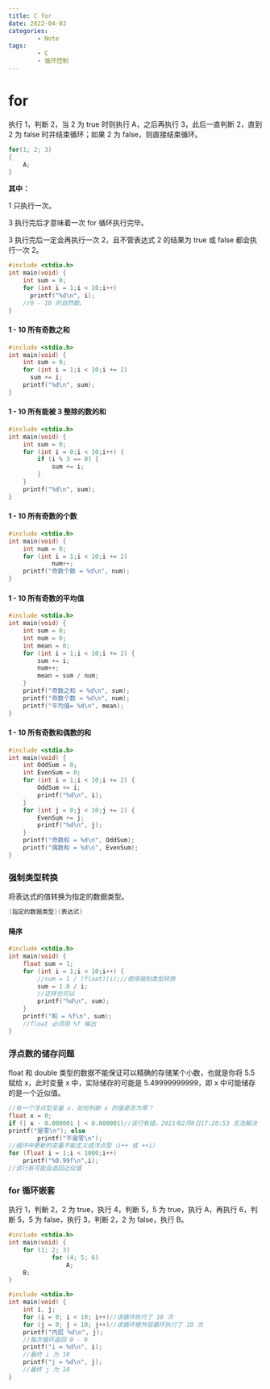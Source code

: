 ```yaml
---
title: C for
date: 2022-04-03
categories:
        - Note
tags:
        - C
        - 循环控制
---
```


# for

执行 1，判断 2，当 2 为 true 时则执行 A，之后再执行 3，此后一直判断 2，直到 2 为 false 时并结束循环；如果 2 为 false，则直接结束循环。

```c
for(1; 2; 3)
{
    A;
}
```

**其中：**

1 只执行一次。

3 执行完后才意味着一次 for 循环执行完毕。

3 执行完后一定会再执行一次 2，且不管表达式 2 的结果为 true 或 false 都会执行一次 2。

```c
#include <stdio.h>
int main(void) {
	int sum = 0;
	for (int i = 1;i < 10;i++)
	  printf("%d\n", i);
	//0 - 10 的自然数。
}
```

#### 1 - 10 所有奇数之和

```c
#include <stdio.h>
int main(void) {
	int sum = 0;
	for (int i = 1;i < 10;i += 2)
	  sum += i;
	printf("%d\n", sum);
}
```

#### 1 - 10 所有能被 3 整除的数的和

```c
#include <stdio.h>
int main(void) {
	int sum = 0;
	for (int i = 0;i < 10;i++) {
		if (i % 3 == 0) {
			sum += i;
		}
	}
	printf("%d\n", sum);
}
```

#### 1 - 10 所有奇数的个数

```c
#include <stdio.h>
int main(void) {
	int num = 0;
	for (int i = 1;i < 10;i += 2)
	        num++;
	printf("奇数个数 = %d\n", num);
}
```

#### 1 - 10 所有奇数的平均值

```c
#include <stdio.h>
int main(void) {
	int sum = 0;
	int num = 0;
	int mean = 0;
	for (int i = 1;i < 10;i += 2) {
		sum += i;
		num++;
		mean = sum / num;
	}
	printf("奇数之和 = %d\n", sum);
	printf("奇数个数 = %d\n", num);
	printf("平均值= %d\n", mean);
}
```

#### 1 - 10 所有奇数和偶数的和

```c
#include <stdio.h>
int main(void) {
	int OddSum = 0;
	int EvenSum = 0;
	for (int i = 1;i < 10;i += 2) {
		OddSum += i;
		printf("%d\n", i);
	}
	for (int j = 0;j < 10;j += 2) {
		EvenSum += j;
		printf("%d\n", j);
	}
	printf("奇数和 = %d\n", OddSum);
	printf("偶数和 = %d\n", EvenSum);
}
```

### 强制类型转换

将表达式的值转换为指定的数据类型。

```c
(指定的数据类型)(表达式)
```

#### 降序

```c
#include <stdio.h>
int main(void) {
	float sum = 1;
	for (int i = 1;i < 10;i++) {
		//sum = 1 / (float)(i);//使用强制类型转换
		sum = 1.0 / i;
		//这样也可以
		printf("%d\n", sum);
	}
	printf("和 = %f\n", sum);
	//float 必须用 %f 输出
}
```

### 浮点数的储存问题

float 和 double 类型的数据不能保证可以精确的存储某个小数，也就是你将 5.5 赋给 x，此时变量 x 中，实际储存的可能是 5.49999999999，即 x 中可能储存的是一个近似值。

```c
//有一个浮点型变量 x，如何判断 x 的值是否为零？
float x = 0;
if (| x - 0.000001 | < 0.000001)//该行有错，2021年2月8日17:20:53 无法解决
printf("是零\n"); else
        printf("不是零\n");
//循环中更新的变量不能定义成浮点型（i++ 或 ++i）
for (float i = 1;i < 1000;i++)
    printf("%0.99f\n",i);
//该行有可能会返回近似值
```

### for 循环嵌套

执行 1，判断 2，2 为 true，执行 4，判断 5，5 为 true，执行 A，再执行 6，判断 5，5 为 false，执行 3，判断 2，2 为 false，执行 B。

```c
#include <stdio.h>
int main(void) {
	for (1; 2; 3)
	        for (4; 5; 6)
	            A;
	B;
}
```

```c
#include <stdio.h>
int main(void) {
	int i, j;
	for (i = 0; i < 10; i++)//该循环执行了 10 次
	for (j = 0; j < 10; j++)//该循环被外层循环执行了 10 次
	printf("内层 %d\n", j);
	//每次循环返回 0 - 9
	printf("i = %d\n", i);
	//最终 i 为 10
	printf("j = %d\n", j);
	//最终 j 为 10
}
```
